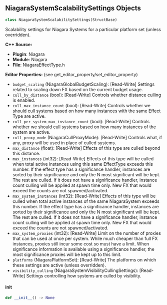 ## NiagaraSystemScalabilitySettings Objects

```python
class NiagaraSystemScalabilitySettings(StructBase)
```

Scalability settings for Niagara Systems for a particular platform set (unless overridden).

**C++ Source:**

- **Plugin**: Niagara
- **Module**: Niagara
- **File**: NiagaraEffectType.h

**Editor Properties:** (see get_editor_property/set_editor_property)

- ``budget_scaling`` (NiagaraGlobalBudgetScaling):  [Read-Write] Settings related to scaling down FX based on the current budget usage.
- ``cull_by_distance`` (bool):  [Read-Write] Controls whether distance culling is enabled.
- ``cull_max_instance_count`` (bool):  [Read-Write] Controls whether we should cull systems based on how many instances with the same Effect Type are active.
- ``cull_per_system_max_instance_count`` (bool):  [Read-Write] Controls whether we should cull systems based on how many instances of the system are active.
- ``cull_proxy_mode`` (NiagaraCullProxyMode):  [Read-Write] Controls what, if any, proxy will be used in place of culled systems.
- ``max_distance`` (float):  [Read-Write] Effects of this type are culled beyond this distance.
- ``max_instances`` (int32):  [Read-Write] Effects of this type will be culled when total active instances using this same EffectType exceeds this number.
  If the effect type has a significance handler, instances are sorted by their significance and only the N most significant will be kept. The rest are culled.
  If it does not have a significance handler, instance count culling will be applied at spawn time only. New FX that would exceed the counts are not spawned/activated.
- ``max_system_instances`` (int32):  [Read-Write] Effects of this type will be culled when total active instances of the same NiagaraSystem exceeds this number.
  If the effect type has a significance handler, instances are sorted by their significance and only the N most significant will be kept. The rest are culled.
  If it does not have a significance handler, instance count culling will be applied at spawn time only. New FX that would exceed the counts are not spawned/activated.
- ``max_system_proxies`` (int32):  [Read-Write] Limit on the number of proxies that can be used at once per system.
  While much cheaper than full FX instances, proxies still incur some cost so must have a limit.
  When significance information is available using a significance handler, the most significance proxies will be kept up to this limit.
- ``platforms`` (NiagaraPlatformSet):  [Read-Write] The platforms on which these settings are active (unless overridden).
- ``visibility_culling`` (NiagaraSystemVisibilityCullingSettings):  [Read-Write] Settings controlling how systems are culled by visibility.

<a id="unreal.NiagaraSystemScalabilitySettings.__init__"></a>

#### __init__

```python
def __init__() -> None
```

<a id="unreal.NiagaraScalabilitySettings"></a>